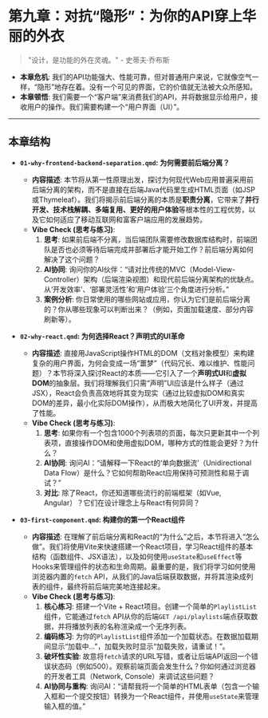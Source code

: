 # 第九章：对抗“隐形”：为你的API穿上华丽的外衣

> "设计，是功能的外在灵魂。" - 史蒂夫·乔布斯

*   **本章危机**: 我们的API功能强大、性能可靠，但对普通用户来说，它就像空气一样，“隐形”地存在着。没有一个可见的界面，它的价值就无法被大众所感知。
*   **本章顿悟**: 我们需要一个“客户端”来消费我们的API，并将数据显示给用户，接收用户的操作。我们需要构建一个“用户界面（UI）”。

---
## 本章结构

*   **`01-why-frontend-backend-separation.qmd`: 为何需要前后端分离？**
    *   **内容描述**: 本节将从第一性原理出发，探讨为何现代Web应用普遍采用前后端分离的架构，而不是直接在后端Java代码里生成HTML页面（如JSP或Thymeleaf）。我们将揭示前后端分离的本质是**职责分离**，它带来了**并行开发、技术栈解耦、多端复用、更好的用户体验**等根本性的工程优势，以及它如何适应了移动互联网和富客户端应用的发展趋势。
    *   **Vibe Check (思考与练习)**:
        1.  **思考**: 如果前后端不分离，当后端团队需要修改数据库结构时，前端团队是否也必须等待后端完成并部署后才能开始工作？前后端分离如何解决了这个问题？
        2.  **AI协同**: 询问你的AI伙伴：“请对比传统的MVC（Model-View-Controller）架构（后端渲染视图）和现代前后端分离架构的优缺点。从‘开发效率’、‘部署灵活性’和‘用户体验’三个角度进行分析。”
        3.  **案例分析**: 你日常使用的哪些网站或应用，你认为它们是前后端分离的？你从哪些现象可以判断出来？（例如，页面加载速度、部分内容刷新等）。

*   **`02-why-react.qmd`: 为何选择React？声明式的UI革命**
    *   **内容描述**: 直接用JavaScript操作HTML的DOM（文档对象模型）来构建复杂的用户界面，为何会变成一场“噩梦”（代码冗长、难以维护、性能问题）？本节将深入探讨React的本质——它引入了一个**声明式UI**和**虚拟DOM**的抽象层。我们将理解我们只需“声明”UI应该是什么样子（通过JSX），React会负责高效地将其变为现实（通过比较虚拟DOM和真实DOM的差异，最小化实际DOM操作），从而极大地简化了UI开发，并提高了性能。
    *   **Vibe Check (思考与练习)**:
        1.  **思考**: 如果你有一个包含1000个列表项的页面，每次只更新其中一个列表项，直接操作DOM和使用虚拟DOM，哪种方式的性能会更好？为什么？
        2.  **AI协同**: 询问AI：“请解释一下React的‘单向数据流’（Unidirectional Data Flow）是什么？它如何帮助React应用保持可预测性和易于调试？”
        3.  **对比**: 除了React，你还知道哪些流行的前端框架（如Vue, Angular）？它们在设计理念上与React有何异同？

*   **`03-first-component.qmd`: 构建你的第一个React组件**
    *   **内容描述**: 在理解了前后端分离和React的“为什么”之后，本节将进入“怎么做”。我们将使用Vite来快速搭建一个React项目，学习React组件的基本结构（函数组件、JSX语法），以及如何使用`useState`和`useEffect`等Hooks来管理组件的状态和生命周期。最重要的是，我们将学习如何使用浏览器内置的`fetch` API，从我们的Java后端获取数据，并将其渲染成列表的组件，最终将前后端完美地连接起来。
    *   **Vibe Check (思考与练习)**:
        1.  **核心练习**: 搭建一个Vite + React项目。创建一个简单的`PlaylistList`组件，它能通过`fetch` API从你的后端`GET /api/playlists`端点获取数据，并将播放列表的名称渲染成一个无序列表。
        2.  **编码练习**: 为你的`PlaylistList`组件添加一个加载状态。在数据加载期间显示“加载中...”，加载失败时显示“加载失败，请重试！”。
        3.  **破坏性实验**: 故意将`fetch`请求的URL写错，或者让后端API返回一个错误状态码（例如500）。观察前端页面会发生什么？你如何通过浏览器的开发者工具（Network, Console）来调试这些问题？
        4.  **AI协同与重构**: 询问AI：“请帮我将一个简单的HTML表单（包含一个输入框和一个提交按钮）转换为一个React组件，并使用`useState`来管理输入框的值。”

